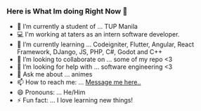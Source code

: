### Here is What Im doing Right Now 👋

- 🏫 I’m currently a student of ... TUP Manila
- 💻 I'm working at taters as an intern software developer. 
- 🌱 I’m currently learning ... Codeigniter, Flutter, Angular, React Framework, DJango, JS, PHP, C#, Godot and C++
- 👯 I’m looking to collaborate on ... some of my repo <3
- 🤔 I’m looking for help with ... software engineering <3
- 💬 Ask me about ... animes
- 📫 How to reach me: ... [Message me here..](https://www.facebook.com/ecovillaraza3/)
- 😄 Pronouns: ... He/Him
- ⚡ Fun fact: ... I love learning new things!
